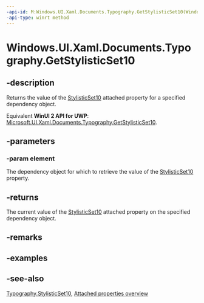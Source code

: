 ```yaml
---
-api-id: M:Windows.UI.Xaml.Documents.Typography.GetStylisticSet10(Windows.UI.Xaml.DependencyObject)
-api-type: winrt method
---
```


<!-- Method syntax
public bool GetStylisticSet10(Windows.UI.Xaml.DependencyObject element)
-->

# Windows.UI.Xaml.Documents.Typography.GetStylisticSet10

## -description
Returns the value of the [StylisticSet10](typography_stylisticset10.md) attached property for a specified dependency object.

Equivalent **WinUI 2 API for UWP**: [Microsoft.UI.Xaml.Documents.Typography.GetStylisticSet10](/windows/winui/api/microsoft.ui.xaml.documents.typography.getstylisticset10).

## -parameters
### -param element
The dependency object for which to retrieve the value of the [StylisticSet10](typography_stylisticset10.md) property.

## -returns
The current value of the [StylisticSet10](typography_stylisticset10.md) attached property on the specified dependency object.

## -remarks

## -examples

## -see-also

[Typography.StylisticSet10](typography_stylisticset10.md), [Attached properties overview](/windows/uwp/xaml-platform/attached-properties-overview)
